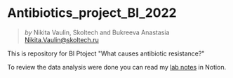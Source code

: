 # Antibiotics_project_BI_2022

> *by* Nikita Vaulin, Skoltech  and Bukreeva Anastasia<br />
> Nikita.Vaulin@skoltech.ru



This is repository for BI Ptoject "What causes antibiotic resistance?"

To review the data analysis were done you can read my [lab notes](https://plausible-cannon-091.notion.site/Lab-journal-Project-1-Antibiotics-8bfbcb27312648b98ab47132e7410cde) in Notion. 

